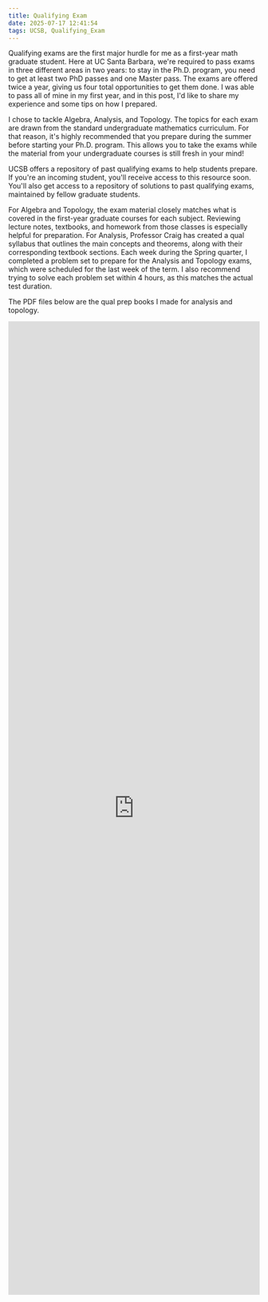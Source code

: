 ```yaml
---
title: Qualifying Exam
date: 2025-07-17 12:41:54
tags: UCSB, Qualifying_Exam
---
```

Qualifying exams are the first major hurdle for me as a first-year math graduate student.
Here at UC Santa Barbara, we're required to pass exams in three different areas in two years:
to stay in the Ph.D. program, you need to get at least two PhD passes and one Master pass.
The exams are offered twice a year, giving us four total opportunities to get them done.
I was able to pass all of mine in my first year, and in this post,
I'd like to share my experience and some tips on how I prepared.

I chose to tackle Algebra, Analysis, and Topology.
The topics for each exam are drawn from the standard undergraduate mathematics curriculum.
For that reason, it's highly recommended that you prepare during the summer before starting your Ph.D. program.
This allows you to take the exams while the material from your undergraduate courses is still fresh in your mind!

UCSB offers a repository of past qualifying exams to help students prepare.
If you're an incoming student, you'll receive access to this resource soon.
You'll also get access to a repository of solutions to past qualifying exams, maintained by fellow graduate students.

For Algebra and Topology, the exam material closely matches what is covered in the first-year graduate courses for each subject.
Reviewing lecture notes, textbooks, and homework from those classes is especially helpful for preparation.
For Analysis, Professor Craig has created a qual syllabus that outlines the main concepts and theorems, along with their corresponding textbook sections.
Each week during the Spring quarter, I completed a problem set to prepare for the Analysis and Topology exams, which were scheduled for the last week of the term.
I also recommend trying to solve each problem set within 4 hours, as this matches the actual test duration.

The PDF files below are the qual prep books I made for analysis and topology.

<iframe src="https://drive.google.com/embeddedfolderview?id=14OWiD0C1WwHbW-6dHLPmXT6RMX9DC2Nh#list" style="width:100%; height:50%; border:0;"></iframe>
